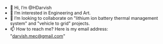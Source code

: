 - 👋 Hi, I’m @HDarvish
- 👀 I’m interested in Engineering and Art. 
- 💞️ I’m looking to collaborate on "lithium ion battery thermal management system" and "vehicle to grid" projects.
- 📫 How to reach me? Here is my email address: "darvish.mec@gmail.com"

<!---
HDarvish/HDarvish is a ✨ special ✨ repository because its `README.md` (this file) appears on your GitHub profile.
You can click the Preview link to take a look at your changes.
--->
